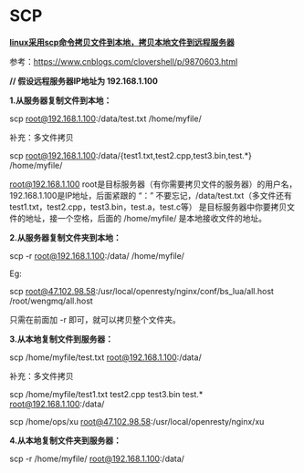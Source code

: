 # SCP

[**linux采用scp命令拷贝文件到本地，拷贝本地文件到远程服务器**](https://www.cnblogs.com/clovershell/p/9870603.html)

参考：https://www.cnblogs.com/clovershell/p/9870603.html



**// 假设远程服务器IP地址为 192.168.1.100**

 

**1.从服务器复制文件到本地：**

scp root@192.168.1.100:/data/test.txt /home/myfile/

补充：多文件拷贝

scp root@192.168.1.100:/data/\{test1.txt,test2.cpp,test3.bin,test.*\} /home/myfile/

root@192.168.1.100  root是目标服务器（有你需要拷贝文件的服务器）的用户名，192.168.1.100是IP地址，后面紧跟的 “：” 不要忘记，/data/test.txt（多文件还有test1.txt，test2.cpp，test3.bin，test.a，test.c等） 是目标服务器中你要拷贝文件的地址，接一个空格，后面的 /home/myfile/ 是本地接收文件的地址。

 

**2.从服务器复制文件夹到本地：**

scp -r root@192.168.1.100:/data/ /home/myfile/



Eg:

scp root@47.102.98.58:/usr/local/openresty/nginx/conf/bs_lua/all.host /root/wengmq/all.host

只需在前面加 -r 即可，就可以拷贝整个文件夹。

 

**3.从本地复制文件到服务器：**

scp /home/myfile/test.txt root@192.168.1.100:/data/

补充：多文件拷贝

scp /home/myfile/test1.txt test2.cpp test3.bin test.* root@192.168.1.100:/data/

scp /home/ops/xu root@47.102.98.58:/usr/local/openresty/nginx/xu

 

**4.从本地复制文件夹到服务器：**

scp -r /home/myfile/ root@192.168.1.100:/data/
